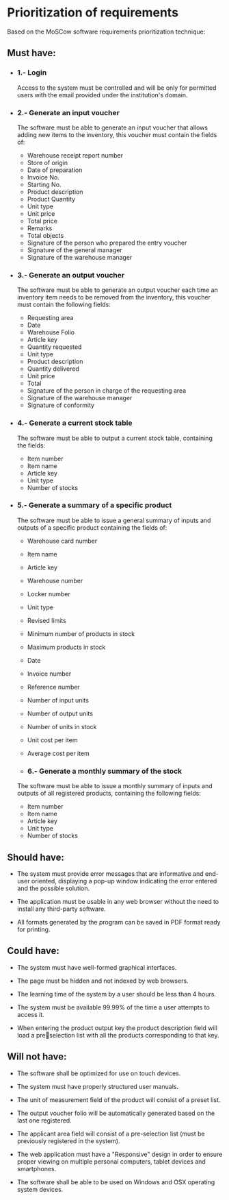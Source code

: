 # Prioritization of requirements

Based on the MoSCow software requirements prioritization technique:

## Must have:

- ### 1.- Login

  Access to the system must be controlled and will be only for permitted users with the email provided under the institution's domain.

- ### 2.- Generate an input voucher

  The software must be able to generate an input voucher that allows adding new items
  to the inventory, this voucher must contain the fields of:

  - Warehouse receipt report number
  - Store of origin
  - Date of preparation
  - Invoice No.
  - Starting No.
  - Product description
  - Product Quantity
  - Unit type
  - Unit price
  - Total price
  - Remarks
  - Total objects
  - Signature of the person who prepared the entry voucher
  - Signature of the general manager
  - Signature of the warehouse manager

- ### 3.- Generate an output voucher

  The software must be able to generate an output voucher each time an inventory item needs to be removed from the inventory, this voucher must contain the following fields:

  - Requesting area
  - Date
  - Warehouse Folio
  - Article key
  - Quantity requested
  - Unit type
  - Product description
  - Quantity delivered
  - Unit price
  - Total
  - Signature of the person in charge of the requesting area
  - Signature of the warehouse manager
  - Signature of conformity

- ### 4.- Generate a current stock table

  The software must be able to output a current stock table, containing the fields:

  - Item number
  - Item name
  - Article key
  - Unit type
  - Number of stocks

- ### 5.- Generate a summary of a specific product

  The software must be able to issue a general summary of inputs and outputs of a specific product containing the fields of:

  - Warehouse card number
  - Item name
  - Article key
  - Warehouse number
  - Locker number
  - Unit type
  - Revised limits
  - Minimum number of products in stock
  - Maximum products in stock
  - Date
  - Invoice number
  - Reference number
  - Number of input units
  - Number of output units
  - Number of units in stock
  - Unit cost per item
  - Average cost per item

  - ### 6.- Generate a monthly summary of the stock

  The software must be able to issue a monthly summary of inputs and outputs of all registered products, containing the following fields:

  - Item number
  - Item name
  - Article key
  - Unit type
  - Number of stocks

## Should have:

- The system must provide error messages that are informative and end-user oriented,
  displaying a pop-up window indicating the error entered and the possible solution.

- The application must be usable in any web browser without the need to install any
  third-party software.

- All formats generated by the program can be saved in PDF format ready for printing.

## Could have:

- The system must have well-formed graphical interfaces.

- The page must be hidden and not indexed by web browsers.

- The learning time of the system by a user should be less than 4 hours.

- The system must be available 99.99% of the time a user attempts to access it.

- When entering the product output key the product description field will load a preselection list with all the products corresponding to that key.

## Will not have:

- The software shall be optimized for use on touch devices.

- The system must have properly structured user manuals.

- The unit of measurement field of the product will consist of a preset list.

- The output voucher folio will be automatically generated based on the last one registered.

- The applicant area field will consist of a pre-selection list (must be previously registered
  in the system).

- The web application must have a "Responsive" design in order to ensure proper viewing
  on multiple personal computers, tablet devices and smartphones.

- The software shall be able to be used on Windows and OSX operating system devices.
